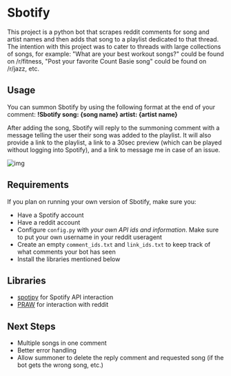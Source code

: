 # Sbotify

This project is a python bot that scrapes reddit comments for song and artist names and then adds that song to a playlist dedicated to that thread. The intention with this project was to cater to threads with large collections of songs, for example: "What are your best workout songs?" could be found on /r/fitness, "Post your favorite Count Basie song" could be found on /r/jazz, etc. 

## Usage 
You can summon Sbotify by using the following format at the end of your comment: **!Sbotify song: {song name} artist: {artist name}**

After adding the song, Sbotify will reply to the summoning comment with a message telling the user their song was added to the playlist. It will also provide a link to the playlist, a link to a 30sec preview (which can be played without logging into Spotify), and a link to message me in case of an issue.

![img](https://imgur.com/ZZW5SgP.png)

## Requirements

If you plan on running your own version of Sbotify, make sure you:
* Have a Spotify account
* Have a reddit account
* Configure ```config.py``` with *your own API ids and information*. Make sure to put your own username in your reddit useragent
* Create an empty ```comment_ids.txt``` and ```link_ids.txt``` to keep track of what comments your bot has seen
* Install the libraries mentioned below

## Libraries

* [spotipy](https://github.com/plamere/spotipy) for Spotify API interaction
* [PRAW](https://github.com/praw-dev/praw) for interaction with reddit

## Next Steps
* Multiple songs in one comment
* Better error handling
* Allow summoner to delete the reply comment and requested song (if the bot gets the wrong song, etc.)
